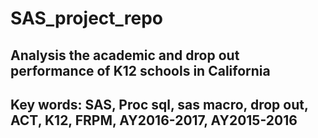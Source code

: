 # SAS_project_repo

## Analysis the academic and drop out performance of K12 schools in California
## Key words: SAS, Proc sql, sas macro, drop out, ACT, K12, FRPM, AY2016-2017, AY2015-2016
